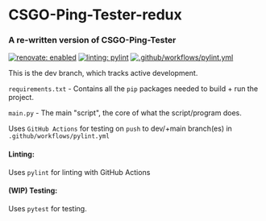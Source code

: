 # CSGO-Ping-Tester-redux

### A re-written version of CSGO-Ping-Tester

[![renovate: enabled](https://img.shields.io/badge/renovate-enabled-green)](https://github.com/Defirence/CSGO-Ping-Tester-redux/blob/main/renovate.json)
[![linting: pylint](https://img.shields.io/badge/linting-pylint-yellowgreen)](https://github.com/PyCQA/pylint)
[![.github/workflows/pylint.yml](https://github.com/Defirence/CSGO-Ping-Tester-redux/actions/workflows/pylint.yml/badge.svg?branch=dev)](https://github.com/Defirence/CSGO-Ping-Tester-redux/actions/workflows/pylint.yml)

This is the dev branch, which tracks active development.

`requirements.txt` - Contains all the `pip` packages needed to build + run the project.

`main.py` - The main "script", the core of what the script/program does.

Uses `GitHub Actions` for testing on `push` to dev/+main branch(es) in `.github/workflows/pylint.yml`

#### Linting:

Uses `pylint` for linting with GitHub Actions

#### (WIP) Testing:

Uses `pytest` for testing.